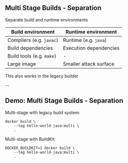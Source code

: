 ## Multi Stage Builds - Separation

Separate build and runtime environments

| Build environment | Runtime environment |
|-------------------|---------------------|
| Compilers (e.g. `javac`) | Runtime (e.g. `java`) |
| Build dependencies | Execution dependencies |
| Build tools (e.g. `make`) | - |
| Large image | Smaller attack surface |

This also works in the legacy builder

--

## Demo: Multi Stage Builds - Separation

Multi-stage with legacy build system:

```plaintext
docker build \
    --tag hello-world-java:multi \
    .
```

Multi-stage with BuildKit:

```plaintext
DOCKER_BUILDKIT=1 docker build \
    --tag hello-world-java:multi \
    .
```

